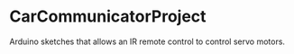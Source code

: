 # CarCommunicatorProject
Arduino sketches that allows an IR remote control to control servo motors.
